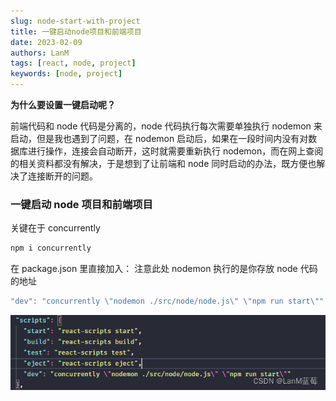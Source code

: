 ```yaml
---
slug: node-start-with-project
title: 一键启动node项目和前端项目
date: 2023-02-09
authors: LanM
tags: [react, node, project]
keywords: [node, project]
---
```


**为什么要设置一键启动呢？**

前端代码和 node 代码是分离的，node 代码执行每次需要单独执行 nodemon 来启动，但是我也遇到了问题，在 nodemon 启动后，如果在一段时间内没有对数据库进行操作，连接会自动断开，这时就需要重新执行 nodemon，而在网上查阅的相关资料都没有解决，于是想到了让前端和 node 同时启动的办法，既方便也解决了连接断开的问题。

<!-- truncate -->

### 一键启动 node 项目和前端项目

关键在于 concurrently

```jsx
npm i concurrently
```

在 package.json 里直接加入：
注意此处 nodemon 执行的是你存放 node 代码的地址

```jsx
"dev": "concurrently \"nodemon ./src/node/node.js\" \"npm run start\""
```

![image-20220316204205165](./img/node.png)
